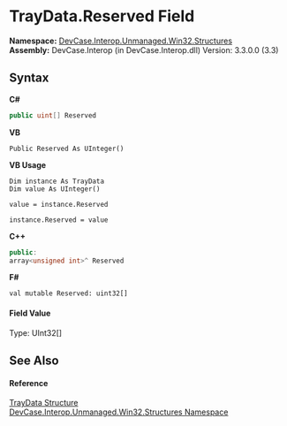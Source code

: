 # TrayData.Reserved Field
 

**Namespace:**&nbsp;<a href="N_DevCase_Interop_Unmanaged_Win32_Structures">DevCase.Interop.Unmanaged.Win32.Structures</a><br />**Assembly:**&nbsp;DevCase.Interop (in DevCase.Interop.dll) Version: 3.3.0.0 (3.3)

## Syntax

**C#**<br />
``` C#
public uint[] Reserved
```

**VB**<br />
``` VB
Public Reserved As UInteger()
```

**VB Usage**<br />
``` VB Usage
Dim instance As TrayData
Dim value As UInteger()

value = instance.Reserved

instance.Reserved = value
```

**C++**<br />
``` C++
public:
array<unsigned int>^ Reserved
```

**F#**<br />
``` F#
val mutable Reserved: uint32[]
```


#### Field Value
Type: UInt32[]

## See Also


#### Reference
<a href="T_DevCase_Interop_Unmanaged_Win32_Structures_TrayData">TrayData Structure</a><br /><a href="N_DevCase_Interop_Unmanaged_Win32_Structures">DevCase.Interop.Unmanaged.Win32.Structures Namespace</a><br />